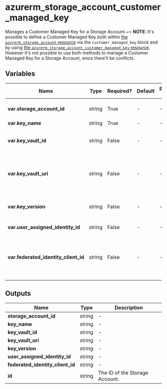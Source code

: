 # azurerm_storage_account_customer_managed_key

Manages a Customer Managed Key for a Storage Account.~> **NOTE:** It's possible to define a Customer Managed Key both within [the `azurerm_storage_account` resource](storage_account.html) via the `customer_managed_key` block and by using [the `azurerm_storage_account_customer_managed_key` resource](storage_account_customer_managed_key.html). However it's not possible to use both methods to manage a Customer Managed Key for a Storage Account, since there'll be conflicts.

## Variables

| Name | Type | Required? | Default  | possible values | Description |
| ---- | ---- | --------- | -------- | ----------- | ----------- |
| **var.storage_account_id** | string | True | -  |  -  | The ID of the Storage Account. Changing this forces a new resource to be created. | 
| **var.key_name** | string | True | -  |  -  | The name of Key Vault Key. | 
| **var.key_vault_id** | string | False | -  |  -  | The ID of the Key Vault. Exactly one of `key_vault_id`, or `key_vault_uri` must be specified. | 
| **var.key_vault_uri** | string | False | -  |  -  | URI pointing at the Key Vault. Required when using `federated_identity_client_id`. Exactly one of `key_vault_id`, or `key_vault_uri` must be specified. | 
| **var.key_version** | string | False | -  |  -  | The version of Key Vault Key. Remove or omit this argument to enable Automatic Key Rotation. | 
| **var.user_assigned_identity_id** | string | False | -  |  -  | The ID of a user assigned identity. | 
| **var.federated_identity_client_id** | string | False | -  |  -  | The Client ID of the multi-tenant application to be used in conjunction with the user-assigned identity for cross-tenant customer-managed-keys server-side encryption on the storage account. | 



## Outputs

| Name | Type | Description |
| ---- | ---- | --------- | 
| **storage_account_id** | string  | - | 
| **key_name** | string  | - | 
| **key_vault_id** | string  | - | 
| **key_vault_uri** | string  | - | 
| **key_version** | string  | - | 
| **user_assigned_identity_id** | string  | - | 
| **federated_identity_client_id** | string  | - | 
| **id** | string  | The ID of the Storage Account. | 